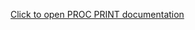 [Click to open PROC PRINT documentation](https://go.documentation.sas.com/doc/en/pgmsascdc/default/proc/p10qiuo2yicr4qn17rav8kptnjpu.htm)
